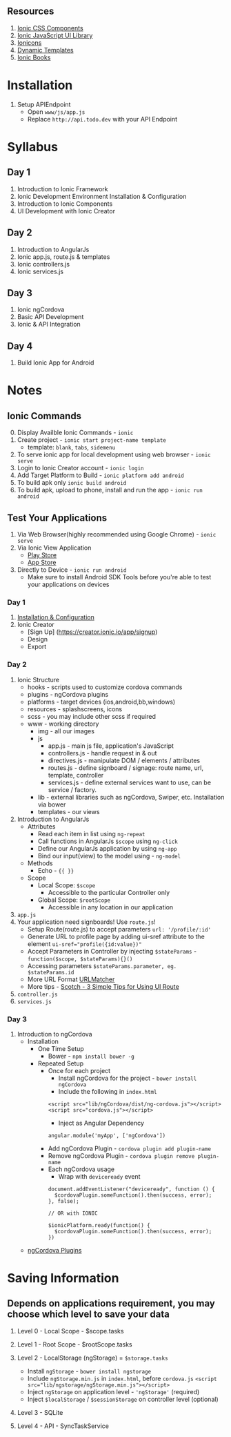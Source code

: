 ## Resources

1. [Ionic CSS Components](http://ionicframework.com/docs/components/)
2. [Ionic JavaScript UI Library](http://ionicframework.com/docs/api)
3. [Ionicons](http://ionicframework.com/docs/components/#icons)
4. [Dynamic Templates](http://ionicframework.com/docs/platform-customization/dynamic-templates.html)
5. [Ionic Books](http://ionicframework.com/docs/guide/)

# Installation

1. Setup APIEndpoint
	- Open `www/js/app.js`
	- Replace `http://api.todo.dev` with your API Endpoint

# Syllabus

## Day 1

1. Introduction to Ionic Framework
2. Ionic Development Environment Installation & Configuration
3. Introduction to Ionic Components
4. UI Development with Ionic Creator

## Day 2

1. Introduction to AngularJs
2. Ionic app.js, route.js & templates
3. Ionic controllers.js
4. Ionic services.js

## Day 3

1. Ionic ngCordova
2. Basic API Development
3. Ionic & API Integration

## Day 4

1. Build Ionic App for Android

# Notes

## Ionic Commands ##

0. Display Availble Ionic Commands - `ionic`
1. Create project - `ionic start project-name template`
	- template: `blank`, `tabs`, `sidemenu`
2. To serve ionic app for local development using web browser - `ionic serve`
3. Login to Ionic Creator account - `ionic login`
4. Add Target Platform to Build - `ionic platform add android`
5. To build apk only `ionic build android`
6. To build apk, upload to phone, install and run the app - `ionic run android`

## Test Your Applications ##

1. Via Web Browser(highly recommended using Google Chrome) - `ionic serve`
2. Via Ionic View Application
	- [Play Store](https://play.google.com/store/apps/details?id=com.ionic.viewapp)
	- [App Store](https://itunes.apple.com/us/app/ionic-view/id849930087?mt=8)
3. Directly to Device - `ionic run android`
	- Make sure to install Android SDK Tools before you're able to test your applications on devices

### Day 1 ###

1. [Installation & Configuration](http://bit.ly/cc-ionic-installation)
2. Ionic Creator
	- [Sign Up] (https://creator.ionic.io/app/signup)
	- Design
	- Export

### Day 2 ###

1. Ionic Structure
	- hooks - scripts used to customize cordova commands
	- plugins - ngCordova plugins
	- platforms - target devices (ios,android,bb,windows)
	- resources - splashscreens, icons
	- scss - you may include other scss if required
	- www - working directory
		- img - all our images
		- js
			- app.js - main js file, application's JavaScript
			- controllers.js - handle request in & out
			- directives.js - manipulate DOM / elements / attributes
			- routes.js - define signboard / signage: route name, url, template, controller
			- services.js - define external services want to use, can be service / factory.
		- lib - external libraries such as ngCordova, Swiper, etc. Installation via bower
		- templates - our views
2. Introduction to AngularJs
	- Attributes
		- Read each item in list using `ng-repeat`
		- Call functions in AngularJs `$scope` using `ng-click`
		- Define our AngularJs application by using `ng-app`
		- Bind our input(view) to the model using - `ng-model`
	- Methods
		- Echo - `{{ }}`
	- Scope
		- Local Scope: `$scope`
			- Accessible to the particular Controller only
		- Global Scope: `$rootScope`
			- Accessible in any location in our application
3. `app.js`
4. Your application need signboards! Use `route.js`!
	- Setup Route(route.js) to accept parameters `url: '/profile/:id'`
	- Generate URL to profile page by adding ui-sref attribute to the element `ui-sref="profile({id:value})"`
	- Accept Parameters in Controller by injecting `$stateParams` - `function($scope, $stateParams){}()`
	- Accessing parameters `$stateParams.parameter, eg. $stateParams.id`
	- More URL Format [URLMatcher](http://angular-ui.github.io/ui-router/site/#/api/ui.router.util.type:UrlMatcher)
	- More tips - [Scotch - 3 Simple Tips for Using UI Route](https://scotch.io/tutorials/3-simple-tips-for-using-ui-router)
5. `controller.js`
6. `services.js`

### Day 3 ###

1. Introduction to ngCordova
	- Installation
		- One Time Setup
			- Bower - `npm install bower -g`
		- Repeated Setup
			- Once for each project
				- Install ngCordova for the project - `bower install ngCordova`
				- Include the following in `index.html`
				```
				<script src="lib/ngCordova/dist/ng-cordova.js"></script>
				<script src="cordova.js"></script>
				```
				- Inject as Angular Dependency
				```
				angular.module('myApp', ['ngCordova'])
				```
			- Add ngCordova Plugin - `cordova plugin add plugin-name`
			- Remove ngCordova Plugin - `cordova plugin remove plugin-name`
			- Each ngCordova usage
				- Wrap with `deviceready` event
				```
				document.addEventListener("deviceready", function () {
				  $cordovaPlugin.someFunction().then(success, error);
				}, false);

				// OR with IONIC

				$ionicPlatform.ready(function() {
				  $cordovaPlugin.someFunction().then(success, error);
				})
				```
	- [ngCordova Plugins](http://ngcordova.com/docs/plugins/)

# Saving Information

## Depends on applications requirement, you may choose which level to save your data ##

1. Level 0 - Local Scope - $scope.tasks
	
2. Level 1 - Root Scope - $rootScope.tasks

3. Level 2 - LocalStorage (ngStorage) = `$storage.tasks`
	- Install `ngStorage` -	`bower install ngstorage`
	- Include `ngStorage.min.js` in `index.html`, before `cordova.js`
	```<script src="lib/ngstorage/ngStorage.min.js"></script>```
	- Inject `ngStorage` on application level - `'ngStorage'` (required)
	- Inject `$localStorage` / `$sessionStorage` on controller level (optional)

4. Level 3 - SQLite

5. Level 4 - API - SyncTaskService




















